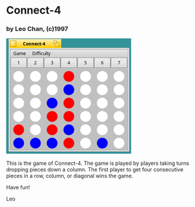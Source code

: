# Connect-4

### by Leo Chan, (c)1997

![screenshot](screenshot.png)


This is the game of Connect-4.  The game is played by players taking turns dropping pieces down a column.  The first player to get four consecutive pieces in a row, column, or diagonal wins the game.

Have fun!

Leo 
